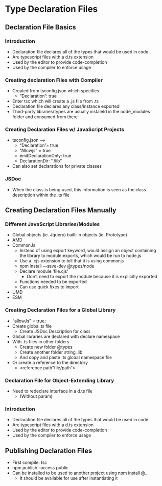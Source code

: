 # Type Declaration Files
## Declaration File Basics
### Introduction
- Declaration file declares all of the types that would be used in code
- Are typescript files with a d.ts extension
- Used by the editor to provide code-completion
- Used by the compiler to enforce usage

### Creating declaration Files with Compiler
- Created from tsconfig.json which specifies
	- “Declaration”: true 
- Enter tsc which will create a .js file from .ts
- Declaration file declares any class/instance exported 
- Third-party libraries/types are usually instaleld in the node_modules folder and consumed from there

### Creating Declaration Files w/ JavaScript Projects
- tsconfig.json —> 
	- “Declaration”= true
	- “Allowjs” = true
	- emitDeclarationOnly: true
	- DeclarationDir: “./lib”
- Can also set declarations for private classes

### JSDoc
- When the class is being used, this information is seen as the class description within the .ts file

## Creating Declaration Files Manually
### Different JavaScript Libraries/Modules
- Global objects (ie. Jquery)
built-in objects (ie. Prototype)
- AMD
- CommonJs
	- Instead of using export keyword, would assign an object containing the library to module.exports, which would be run to node.js
	- Use a .cjs extension to tell that it is using commonjs 
	- npm install —save-dev @types/node
	- Declare module ‘file.cjs’
		- Don’t need to export the module because it is explicitly exported
	- Functions needed to be exported
	- Can use quick fixes to import
- UMD 
- ESM

### Creating Declaration Files for a Global Library
- “allowJs” = true;
- Create global.ts file
	- Create JSDoc Description for class
- Global libraries are declared with declare namespace
- With .ts files in other folders
	- Create new folder @types
	- Create another folder string_lib
	- And copy and paste .ts global namespace file
- Or create a reference to the directory
	- <reference path”file/path”>

### Declaration File for Object-Extending Library
- Need to redeclare interface in a d.ts file
	- (Without param)

### Introduction
- Declaration file declares all of the types that would be used in code
- Are typescript files with a d.ts extension
- Used by the editor to provide code-completion
- Used by the compiler to enforce usage

## Publishing Declaration Files
- First compile: tsc
- npm publish –access public
- Can be installed to be used to another project using npm install @...
	- It should be available for use after instantiating it
